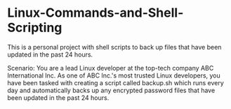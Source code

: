 # Linux-Commands-and-Shell-Scripting
This is a personal project with shell scripts to back up files that have been updated in the past 24 hours.


Scenario:
You are a lead Linux developer at the top-tech company ABC International Inc. As one of ABC Inc.'s most trusted Linux developers, you have been tasked with creating a script called backup.sh which runs every day and automatically backs up any encrypted password files that have been updated in the past 24 hours.
